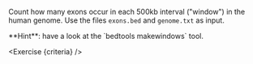 <script>
// Solution:
//    bedtools intersect -a <(bedtools makewindows -g genome.txt -w 500000) -b exons.bed -c > windows.exons.bedg

import Alert from "components/Alert.svelte";
import Exercise from "components/Exercise.svelte";

let criteria = [
{
	name: "File <code>windows.bed</code> contains a list of all regions of 500kb in the genome",
	checks: [{
		type: "file",
		path: "windows.bed",
		action: "contents",
		command: "bedtools makewindows -g genome.txt -w 500000",
	}]
},
{
	name: "File <code>windows.exons.bedg</code> contains a list of each 500kb interval and how many exons were found within that region",
	checks: [{
		type: "file",
		path: "windows.exons.bedg",
		action: "contents",
		command: "bedtools intersect -a <(bedtools makewindows -g genome.txt -w 500000) -b exons.bed -c"
	}]
}

];
</script>

Count how many exons occur in each 500kb interval ("window") in the human genome. Use the files `exons.bed` and `genome.txt` as input.

<Alert>
	**Hint**: have a look at the `bedtools makewindows` tool.
</Alert>

<Exercise {criteria} />
